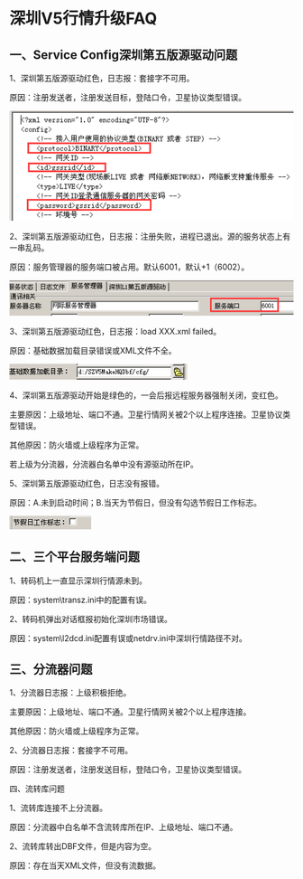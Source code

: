 # 深圳V5行情升级FAQ

## 一、Service Config深圳第五版源驱动问题

1、深圳第五版源驱动红色，日志报：套接字不可用。

原因：注册发送者，注册发送目标，登陆口令，卫星协议类型错误。

![](/image/v51.png)

2、深圳第五版源驱动红色，日志报：注册失败，进程已退出。源的服务状态上有一串乱码。

原因：服务管理器的服务端口被占用。默认6001，默认+1（6002）。

![](/image/v52.png)

3、深圳第五版源驱动红色，日志报：load XXX.xml failed。

原因：基础数据加载目录错误或XML文件不全。

![](/image/v53.png)

4、深圳第五版源驱动开始是绿色的，一会后报远程服务器强制关闭，变红色。

主要原因：上级地址、端口不通。卫星行情网关被2个以上程序连接。卫星协议类型错误。

其他原因：防火墙或上级程序为正常。

若上级为分流器，分流器白名单中没有源驱动所在IP。

5、深圳第五版源驱动红色，日志没有报错。

原因：A.未到启动时间；B.当天为节假日，但没有勾选节假日工作标志。

![](/image/v54.png)


## 二、三个平台服务端问题

1、转码机上一直显示深圳行情源未到。

原因：system\transz.ini中的配置有误。

2、转码机弹出对话框报初始化深圳市场错误。

原因：system\l2dcd.ini配置有误或netdrv.ini中深圳行情路径不对。

## 三、分流器问题

1、分流器日志报：上级积极拒绝。

主要原因：上级地址、端口不通。卫星行情网关被2个以上程序连接。

其他原因：防火墙或上级程序为正常。

2、分流器日志报：套接字不可用。

原因：注册发送者，注册发送目标，登陆口令，卫星协议类型错误。

四、流转库问题

1、流转库连接不上分流器。

原因：分流器中白名单不含流转库所在IP、上级地址、端口不通。

2、流转库转出DBF文件，但是内容为空。

原因：存在当天XML文件，但没有流数据。










